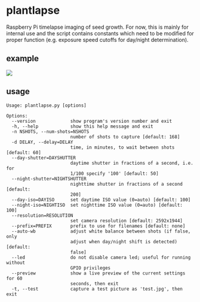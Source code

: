 # plantlapse
Raspberry Pi timelapse imaging of seed growth. For now, this is mainly for internal use and the script contains constants which need to be modified for proper function (e.g. exposure speed cutoffs for day/night determination). 

## example

<img src="examples/day-cropped-optim.gif">

## usage

```
Usage: plantlapse.py [options]

Options:
  --version             show program's version number and exit
  -h, --help            show this help message and exit
  -n NSHOTS, --num-shots=NSHOTS
                        number of shots to capture [default: 168]
  -d DELAY, --delay=DELAY
                        time, in minutes, to wait between shots [default: 60]
  --day-shutter=DAYSHUTTER
                        daytime shutter in fractions of a second, i.e. for
                        1/100 specify '100' [default: 50]
  --night-shutter=NIGHTSHUTTER
                        nighttime shutter in fractions of a second [default:
                        200]
  --day-iso=DAYISO      set daytime ISO value (0=auto) [default: 100]
  --night-iso=NIGHTISO  set nighttime ISO value (0=auto) [default: 100]
  --resolution=RESOLUTION
                        set camera resolution [default: 2592x1944]
  --prefix=PREFIX       prefix to use for filenames [default: none]
  --auto-wb             adjust white balance between shots (if false, only
                        adjust when day/night shift is detected) [default:
                        false]
  --led                 do not disable camera led; useful for running without
                        GPIO privileges
  --preview             show a live preview of the current settings for 60
                        seconds, then exit
  -t, --test            capture a test picture as 'test.jpg', then exit
```
